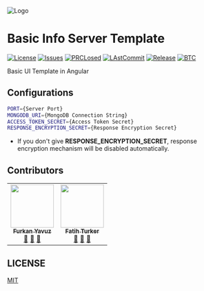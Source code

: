 ![Logo](https://avatars2.githubusercontent.com/u/65504426?s=200&v=4)

# Basic Info Server Template

[![License](https://img.shields.io/github/license/open-template-hub/basic-info-server-template?color=2F7488&style=plastic)]()
[![Issues](https://img.shields.io/github/issues/open-template-hub/basic-info-server-template?color=2F7488&style=plastic)]()
[![PRCLosed](https://img.shields.io/github/issues-pr-closed-raw/open-template-hub/basic-info-server-template?color=2F7488&style=plastic)]()
[![LAstCommit](https://img.shields.io/github/last-commit/open-template-hub/basic-info-server-template?color=2F7488&style=plastic)]()
[![Release](https://img.shields.io/github/release/open-template-hub/basic-info-server-template?include_prereleases&color=2F7488&style=plastic)]()
[![BTC](https://img.shields.io/badge/Donate-BTC-ORANGE?color=F5922F&style=plastic&logo=bitcoin)](https://commerce.coinbase.com/checkout/8313af5f-de48-498d-b2cb-d98819ca7d5e)

Basic UI Template in Angular

## Configurations

```sh
PORT={Server Port}
MONGODB_URI={MongoDB Connection String}
ACCESS_TOKEN_SECRET={Access Token Secret}
RESPONSE_ENCRYPTION_SECRET={Response Encryption Secret}
```

* If you don't give **RESPONSE_ENCRYPTION_SECRET**, response encryption mechanism will be disabled automatically.

## Contributors

<!-- ALL-CONTRIBUTORS-LIST:START - Do not remove or modify this section -->
<!-- prettier-ignore-start -->
<!-- markdownlint-disable -->
<table>
  <tr>
    <td align="center"><a href="https://github.com/furknyavuz"><img src="https://avatars0.githubusercontent.com/u/2248168?s=460&u=435ef6ade0785a7a135ce56cae751fb3ade1d126&v=4" width="100px;" alt=""/><br /><sub><b>Furkan Yavuz</b></sub></a><br /><a href="https://github.com/open-template-hub/basic-info-server-template/issues/created_by/furknyavuz" title="Answering Questions">💬</a> <a href="https://github.com/open-template-hub/basic-info-server-template/commits?author=furknyavuz" title="Documentation">📖</a> <a href="https://github.com/open-template-hub/basic-info-server-template/pulls?q=is%3Apr+reviewed-by%3Afurknyavuz" title="Reviewed Pull Requests">👀</a></td>
    <td align="center"><a href="https://github.com/fatihturker"><img src="https://avatars1.githubusercontent.com/u/2202179?s=460&u=261b1129e7106c067783cb022ab9999aad833bdc&v=4" width="100px;" alt=""/><br /><sub><b>Fatih Turker</b></sub></a><br /><a href="https://github.com/open-template-hub/basic-info-server-template/issues/created_by/fatihturker" title="Answering Questions">💬</a> <a href="https://github.com/open-template-hub/basic-info-server-template/commits?author=fatihturker" title="Documentation">📖</a> <a href="https://github.com/open-template-hub/basic-info-server-template/pulls?q=is%3Apr+reviewed-by%3Afatihturker" title="Reviewed Pull Requests">👀</a></td>
  </tr>
</table>

<!-- markdownlint-enable -->
<!-- prettier-ignore-end -->
<!-- ALL-CONTRIBUTORS-LIST:END -->

## LICENSE

[MIT](LICENSE)
